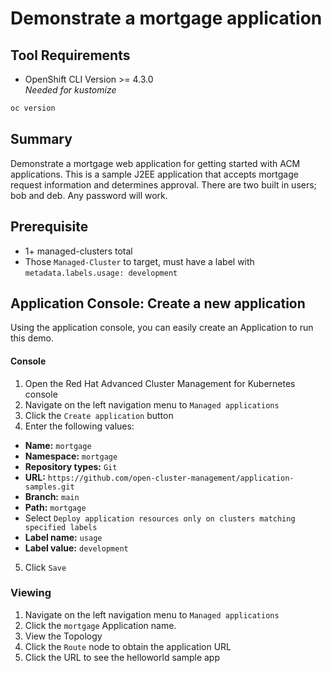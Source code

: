 # Demonstrate a mortgage application
## Tool Requirements
- OpenShift CLI Version >= 4.3.0<br>_Needed for kustomize_
```bash
oc version
```

## Summary
Demonstrate a mortgage web application for getting started with ACM applications. This is a sample J2EE application that accepts mortgage request information and determines approval. There are two built in users; bob and deb. Any password will work.

## Prerequisite
- 1+ managed-clusters total
- Those `Managed-Cluster` to target, must have a label with `metadata.labels.usage: development`

## Application Console: Create a new application
Using the application console, you can easily create an Application to run this demo.

#### Console
1. Open the Red Hat Advanced Cluster Management for Kubernetes console
2. Navigate on the left navigation menu to `Managed applications`
3. Click the `Create application` button
4. Enter the following values:
  * **Name:** `mortgage`
  * **Namespace:** `mortgage`
  * **Repository types:** `Git`
  * **URL:** `https://github.com/open-cluster-management/application-samples.git`
  * **Branch:** `main`
  * **Path:** `mortgage`
  * Select `Deploy application resources only on clusters matching specified labels`
  * **Label name:** `usage`
  * **Label value:** `development`
5. Click `Save`

### Viewing
1. Navigate on the left navigation menu to `Managed applications`
2. Click the `mortgage` Application name.
3. View the Topology
4. Click the `Route` node to obtain the application URL
5. Click the URL to see the helloworld sample app

